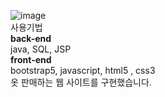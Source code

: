 ![image](https://user-images.githubusercontent.com/79691180/144534193-63cbd2a5-c624-48a8-9da6-9201b715588b.png)
</br>
사용기법 
</br>
	**back-end**
  </br>
 java, SQL, JSP
 </br>
	**front-end**
  </br>
 bootstrap5, javascript, html5 , css3
 </br>
 옷 판매하는 웹 사이트를 구현했습니다.
